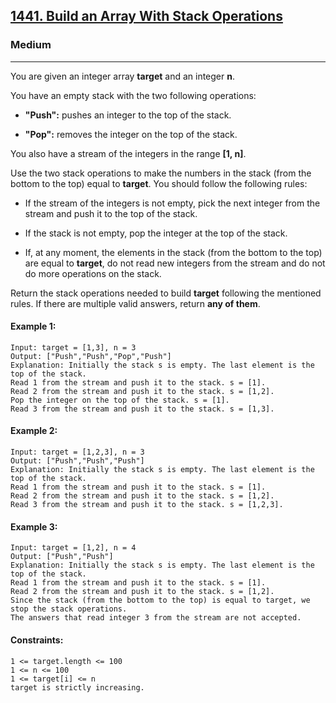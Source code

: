 [1441. Build an Array With Stack Operations](https://leetcode.com/problems/build-an-array-with-stack-operations/description/)
---------------------------------------------------------------------------------------------------------------------------------------------

### Medium
---------------------------------------------------------------------------------------------------------------------------------------------

You are given an integer array **target** and an integer **n**.

You have an empty stack with the two following operations:

 - **"Push":** pushes an integer to the top of the stack.

 - **"Pop":** removes the integer on the top of the stack.

You also have a stream of the integers in the range **[1, n]**.

Use the two stack operations to make the numbers in the stack (from the bottom to the top) equal to **target**. You should follow the following rules:

 - If the stream of the integers is not empty, pick the next integer from the stream and push it to the top of the stack.

- If the stack is not empty, pop the integer at the top of the stack.

- If, at any moment, the elements in the stack (from the bottom to the top) are equal to **target**, do not read new integers from the stream and do not do more operations on the stack.

Return the stack operations needed to build **target** following the mentioned rules. If there are multiple valid answers, return **any of them**.

#### Example 1:
```
Input: target = [1,3], n = 3
Output: ["Push","Push","Pop","Push"]
Explanation: Initially the stack s is empty. The last element is the top of the stack.
Read 1 from the stream and push it to the stack. s = [1].
Read 2 from the stream and push it to the stack. s = [1,2].
Pop the integer on the top of the stack. s = [1].
Read 3 from the stream and push it to the stack. s = [1,3].
```
#### Example 2:
```
Input: target = [1,2,3], n = 3
Output: ["Push","Push","Push"]
Explanation: Initially the stack s is empty. The last element is the top of the stack.
Read 1 from the stream and push it to the stack. s = [1].
Read 2 from the stream and push it to the stack. s = [1,2].
Read 3 from the stream and push it to the stack. s = [1,2,3].
```
#### Example 3:
```
Input: target = [1,2], n = 4
Output: ["Push","Push"]
Explanation: Initially the stack s is empty. The last element is the top of the stack.
Read 1 from the stream and push it to the stack. s = [1].
Read 2 from the stream and push it to the stack. s = [1,2].
Since the stack (from the bottom to the top) is equal to target, we stop the stack operations.
The answers that read integer 3 from the stream are not accepted.
```
#### Constraints:
```
1 <= target.length <= 100
1 <= n <= 100
1 <= target[i] <= n
target is strictly increasing.
```
